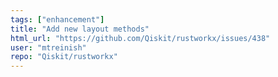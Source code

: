 ```yaml
---
tags: ["enhancement"]
title: "Add new layout methods"
html_url: "https://github.com/Qiskit/rustworkx/issues/438"
user: "mtreinish"
repo: "Qiskit/rustworkx"
---
```


